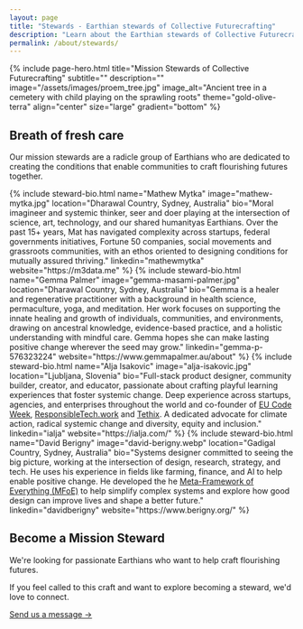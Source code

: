```yaml
---
layout: page
title: "Stewards - Earthian stewards of Collective Futurecrafting"
description: "Learn about the Earthian stewards of Collective Futurecrafting"
permalink: /about/stewards/
---
```


{% include page-hero.html 
  title="Mission Stewards of Collective Futurecrafting"
  subtitle=""
  description=""
  image="/assets/images/proem_tree.jpg"
  image_alt="Ancient tree in a cemetery with child playing on the sprawling roots"
  theme="gold-olive-terra"
  align="center"
  size="large"
  gradient="bottom"
%}

<div class="container">
  <div class="section-heading">
    <h2>Breath of fresh care</h2>
    <p>Our mission stewards are a radicle group of Earthians who are dedicated to creating the conditions that enable communities to craft flourishing futures together.</p>
  </div>
  <div class="steward-grid">
    {% include steward-bio.html 
        name="Mathew Mytka"
        image="mathew-mytka.jpg"
        location="Dharawal Country, Sydney, Australia"
        bio="Moral imagineer and systemic thinker, seer and doer playing at the intersection of science, art, technology, and our shared humanityas Earthians. Over the past 15+ years, Mat has navigated complexity across startups, federal governments initiatives, Fortune 50 companies, social movements and grassroots communities, with an ethos oriented to designing conditions for mutually assured thriving."
        linkedin="mathewmytka"
        website="https://m3data.me"
    %}
    {% include steward-bio.html 
        name="Gemma Palmer"
        image="gemma-masami-palmer.jpg"
        location="Dharawal Country, Sydney, Australia"
        bio="Gemma is a healer and regenerative practitioner with a background in health science, permaculture, yoga, and meditation. Her work focuses on supporting the innate healing and growth of individuals, communities, and environments, drawing on ancestral knowledge, evidence-based practice, and a holistic understanding with mindful care. Gemma hopes she can make lasting positive change wherever the seed may grow."
        linkedin="gemma-p-576323224"
        website="https://www.gemmapalmer.au/about"
    %}
    {% include steward-bio.html 
        name="Alja Isakovic"
        image="alja-isakovic.jpg"
        location="Ljubljana, Slovenia"
        bio="Full-stack product designer, community builder, creator, and educator, passionate about crafting playful learning experiences that foster systemic change. Deep experience across startups, agencies, and enterprises throughout the world and co-founder of <a href='https://codeweek.eu/' target='_blank'>EU Code Week</a>, <a href='https://responsibletech.work/' target='_blank'>ResponsibleTech.work</a> and <a href='https://tethix.co' target='_blank'>Tethix</a>. A dedicated advocate for climate action, radical systemic change and diversity, equity and inclusion."
        linkedin="ialja"
        website="https://ialja.com/"
    %}
    {% include steward-bio.html 
        name="David Berigny"
        image="david-berigny.webp"
        location="Gadigal Country, Sydney, Australia"
        bio="Systems designer committed to seeing the big picture, working at the intersection of design, research, strategy, and tech. He uses his experience in fields like farming, finance, and AI to help enable positive change. He developed the he <a href='http://www.mfoe.life' target='_blank'> Meta-Framework of Everything (MFoE)</a> to help simplify complex systems and explore how good design can improve lives and shape a better future."
        linkedin="davidberigny"
        website="https://www.berigny.org/"
    %}
  </div>
  <div class="terra__divider"></div>
  <div class="content-pod">
    <div class="content-pod__background content-pod__background--terra-sky"></div>
    <div class="content-pod__content">
      <div class="steward-cta">
        <h2>Become a Mission Steward</h2>
        <p>We're looking for passionate Earthians who want to help craft flourishing futures.</p>
        <p class="steward-cta__note">If you feel called to this craft and want to explore becoming a steward, we'd love to connect.</p>
        <a href="{{ '/get-involved#contact' | relative_url }}" class="button button--primary">Send us a message →</a>
      </div>
    </div>
  </div>
</div>
